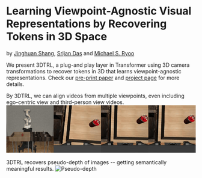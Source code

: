 # Learning Viewpoint-Agnostic Visual Representations by Recovering Tokens in 3D Space
by [Jinghuan Shang](https://www3.cs.stonybrook.edu/~jishang/), [Srijan Das](https://srijandas07.github.io/) and [Michael S. Ryoo](http://michaelryoo.com/)

We present 3DTRL, a plug-and play layer in Transformer using 3D camera transformations to recover tokens in 3D that learns viewpoint-agnostic representations.
Check our [pre-print paper]() and [project page](https://www3.cs.stonybrook.edu/~jishang/3dtrl/3dtrl.html) for more details.

By 3DTRL, we can align videos from multiple viewpoints, even including ego-centric view and third-person view videos.
![Multi-view Video Alignment Results](3dtrl_can_mh.gif)

3DTRL recovers pseudo-depth of images -- getting semantically meaningful results.
![Pseudo-depth](pseudo_depth_demo2.gif)
